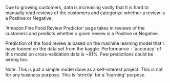 Due to growing customers, data is increasing vastly that it is hard to manually read reviews of the customers and categorize whether a review is a Positive or Negative.

'Amazon Fine Food Review Predictor' page takes in reviews of the customers and predicts whether a given review is a Positive or Negative.

Prediction of the food review is based on the machine learning model that I have trained on the data set from the kaggle. Performance - 'accuracy' of this model on cross-validation data is ~91%. Few predictions could be wrong too.

Note: This is just a simple model done as a self-interest project. This is not for any business purpose. This is 'strictly' for a 'learning' purpose.
